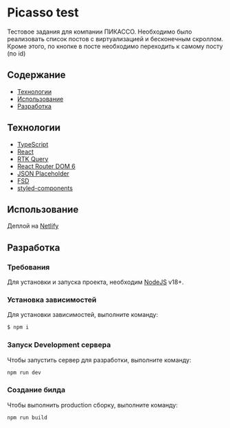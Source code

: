# Picasso test
Тестовое задания для компании ПИКАССО. Необходимо было реализовать список постов с виртуализацией и бесконечным скроллом. Кроме этого, по кнопке в посте необходимо переходить к самому посту (по id)

## Содержание
- [Технологии](#технологии)
- [Использование](#использование)
- [Разработка](#разработка)

## Технологии
- [TypeScript](https://www.typescriptlang.org/)
- [React](https://react.dev/blog/2023/03/16/introducing-react-dev)
- [RTK Query](https://redux-toolkit.js.org/rtk-query/overview)
- [React Router DOM 6](https://reactrouter.com/en/main)
- [JSON Placeholder](https://jsonplaceholder.typicode.com/)
- [FSD](https://feature-sliced.design/ru/docs/get-started/overview)
- [styled-components](https://styled-components.com/)

## Использование

Деплой на [Netlify](https://picasso-test-komissarova.netlify.app/) 

## Разработка

### Требования
Для установки и запуска проекта, необходим [NodeJS](https://nodejs.org/) v18+.

### Установка зависимостей
Для установки зависимостей, выполните команду:
```sh
$ npm i
```

### Запуск Development сервера
Чтобы запустить сервер для разработки, выполните команду:
```sh
npm run dev
```

### Создание билда
Чтобы выполнить production сборку, выполните команду: 
```sh
npm run build
```
